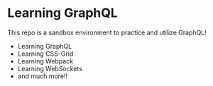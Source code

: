 # Learning GraphQL

This repo is a sandbox environment to practice and utilize GraphQL!
- Learning GraphQL
- Learning CSS-Grid
- Learning Webpack
- Learning WebSockets
- and much more!!
